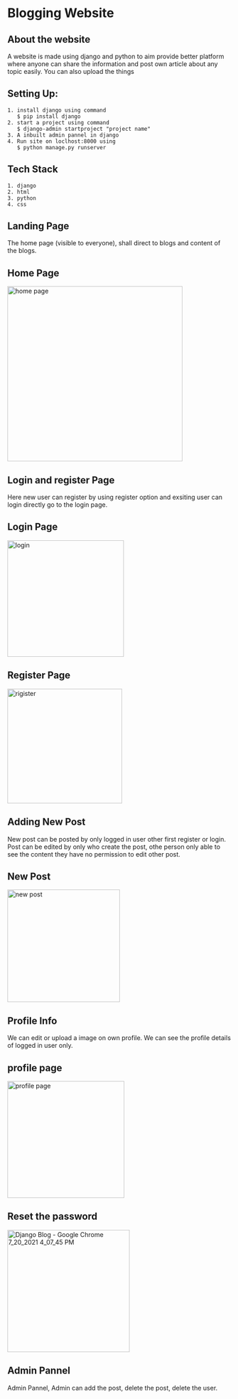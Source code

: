 
# Blogging  Website



## About the website

A website is made using django and python to aim
provide better platform where anyone can share the information and post own article about any topic easily.
You can also upload the things 

## Setting Up:
    1. install django using command
       $ pip install django
    2. start a project using command
       $ django-admin startproject "project name"
    3. A inbuilt admin pannel in django
    4. Run site on loclhost:8000 using 
       $ python manage.py runserver

## Tech Stack
      
    1. django
    2. html
    3. python
    4. css

  
   


  


## Landing Page
The home page (visible to everyone), shall direct to blogs and content of the blogs.
## Home Page
<img width="394" alt="home page" src="https://user-images.githubusercontent.com/81139669/126310729-465d7f98-de5c-4619-a42e-3def5cdbf5a8.png">

## Login and register Page
 Here new user can register by using register option and exsiting user can login directly 
 go to the login page.
 
 ## Login Page
 <img width="262" alt="login" src="https://user-images.githubusercontent.com/81139669/126311007-f707a3df-2e6c-403a-92a0-2ec2f6152407.png">

 ## Register Page
 <img width="258" alt="rigister" src="https://user-images.githubusercontent.com/81139669/126311190-101fbe02-98c4-4171-9f2a-5eebf9c20f93.png">
 
## Adding New Post 
  New post can be posted by only  logged in user other first register or login.
  Post can be edited by only who create the post, othe person only able to see the content
  they have no permission to edit other post.
 
 ## New Post
 <img width="253" alt="new post" src="https://user-images.githubusercontent.com/81139669/126312524-804760a7-f402-47cc-9297-9a3b17e9f5af.png">
 
 ## Profile Info
 We can edit or upload a image on own profile. We can see the profile details of logged in user only.
 
 ## profile page
 <img width="263" alt="profile page" src="https://user-images.githubusercontent.com/81139669/126311821-6a643523-7896-43b9-aaee-703357127166.png">

## Reset the password
<img width="275" alt="Django Blog - Google Chrome 7_20_2021 4_07_45 PM" src="https://user-images.githubusercontent.com/81139669/126312414-4b717618-075c-4790-9f06-e35e8bd3a47f.png">


## Admin Pannel
 Admin Pannel, Admin can add the post, delete the post, delete the user.   
 
  
